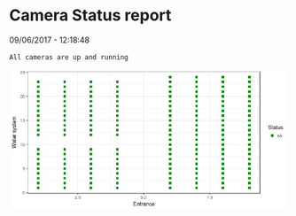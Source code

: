 Camera Status report
================
09/06/2017 - 12:18:48

    All cameras are up and running

![](camreport_files/figure-markdown_github/unnamed-chunk-2-1.png)
